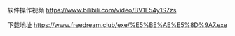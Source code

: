 软件操作视频  https://www.bilibili.com/video/BV1E54y1S7zs


下载地址    https://www.freedream.club/exe/%E5%BE%AE%E5%8D%9A7.exe